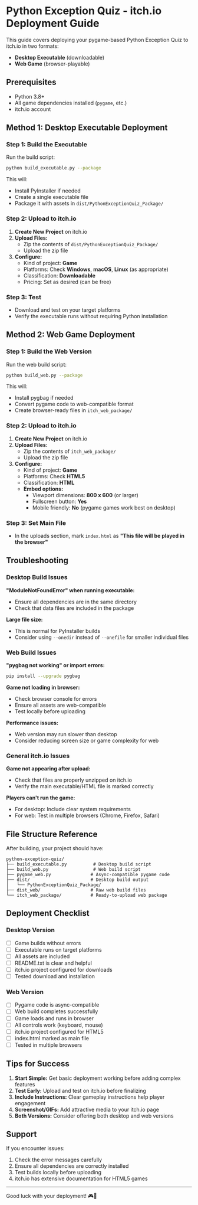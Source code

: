 # Python Exception Quiz - itch.io Deployment Guide

This guide covers deploying your pygame-based Python Exception Quiz to itch.io in two formats:
- **Desktop Executable** (downloadable)
- **Web Game** (browser-playable)

## Prerequisites

- Python 3.8+
- All game dependencies installed (`pygame`, etc.)
- itch.io account

## Method 1: Desktop Executable Deployment

### Step 1: Build the Executable

Run the build script:

```bash
python build_executable.py --package
```

This will:
- Install PyInstaller if needed
- Create a single executable file
- Package it with assets in `dist/PythonExceptionQuiz_Package/`

### Step 2: Upload to itch.io

1. **Create New Project** on itch.io
2. **Upload Files:**
   - Zip the contents of `dist/PythonExceptionQuiz_Package/`
   - Upload the zip file
3. **Configure:**
   - Kind of project: **Game**
   - Platforms: Check **Windows**, **macOS**, **Linux** (as appropriate)
   - Classification: **Downloadable**
   - Pricing: Set as desired (can be free)

### Step 3: Test

- Download and test on your target platforms
- Verify the executable runs without requiring Python installation

## Method 2: Web Game Deployment

### Step 1: Build the Web Version

Run the web build script:

```bash
python build_web.py --package
```

This will:
- Install pygbag if needed
- Convert pygame code to web-compatible format
- Create browser-ready files in `itch_web_package/`

### Step 2: Upload to itch.io

1. **Create New Project** on itch.io
2. **Upload Files:**
   - Zip the contents of `itch_web_package/`
   - Upload the zip file
3. **Configure:**
   - Kind of project: **Game**
   - Platforms: Check **HTML5**
   - Classification: **HTML**
   - **Embed options:**
     - Viewport dimensions: **800 x 600** (or larger)
     - Fullscreen button: **Yes**
     - Mobile friendly: **No** (pygame games work best on desktop)

### Step 3: Set Main File

- In the uploads section, mark `index.html` as **"This file will be played in the browser"**

## Troubleshooting

### Desktop Build Issues

**"ModuleNotFoundError" when running executable:**
- Ensure all dependencies are in the same directory
- Check that data files are included in the package

**Large file size:**
- This is normal for PyInstaller builds
- Consider using `--onedir` instead of `--onefile` for smaller individual files

### Web Build Issues

**"pygbag not working" or import errors:**
```bash
pip install --upgrade pygbag
```

**Game not loading in browser:**
- Check browser console for errors
- Ensure all assets are web-compatible
- Test locally before uploading

**Performance issues:**
- Web version may run slower than desktop
- Consider reducing screen size or game complexity for web

### General itch.io Issues

**Game not appearing after upload:**
- Check that files are properly unzipped on itch.io
- Verify the main executable/HTML file is marked correctly

**Players can't run the game:**
- For desktop: Include clear system requirements
- For web: Test in multiple browsers (Chrome, Firefox, Safari)

## File Structure Reference

After building, your project should have:

```
python-exception-quiz/
├── build_executable.py          # Desktop build script
├── build_web.py                 # Web build script  
├── pygame_web.py               # Async-compatible pygame code
├── dist/                       # Desktop build output
│   └── PythonExceptionQuiz_Package/
├── dist_web/                   # Raw web build files
└── itch_web_package/           # Ready-to-upload web package
```

## Deployment Checklist

### Desktop Version
- [ ] Game builds without errors
- [ ] Executable runs on target platforms  
- [ ] All assets are included
- [ ] README.txt is clear and helpful
- [ ] itch.io project configured for downloads
- [ ] Tested download and installation

### Web Version
- [ ] Pygame code is async-compatible
- [ ] Web build completes successfully
- [ ] Game loads and runs in browser
- [ ] All controls work (keyboard, mouse)
- [ ] itch.io project configured for HTML5
- [ ] index.html marked as main file
- [ ] Tested in multiple browsers

## Tips for Success

1. **Start Simple:** Get basic deployment working before adding complex features
2. **Test Early:** Upload and test on itch.io before finalizing
3. **Include Instructions:** Clear gameplay instructions help player engagement
4. **Screenshot/GIFs:** Add attractive media to your itch.io page
5. **Both Versions:** Consider offering both desktop and web versions

## Support

If you encounter issues:
1. Check the error messages carefully
2. Ensure all dependencies are correctly installed
3. Test builds locally before uploading
4. itch.io has extensive documentation for HTML5 games

---

Good luck with your deployment! 🎮🐍